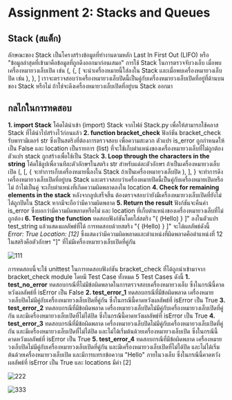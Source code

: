 # Assignment 2: Stacks and Queues

## Stack (สแต็ก)
ลักษณะของ Stack เป็นโครงสร้างข้อมูลที่ทำงานตามหลัก Last In First Out (LIFO) หรือ "ข้อมูลล่าสุดที่เข้ามาคือข้อมูลที่ถูกดึงออกมาก่อนเสมอ"
การใช้ Stack ในการตรวจจับวงเล็บ เมื่อพบเครื่องหมายวงเล็บเปิด เช่น (, {, [ จะนำเครื่องหมายนี้ใส่ลงใน Stack และเมื่อพบเครื่องหมายวงเล็บปิด เช่น ), }, ] เราจะตรวจสอบว่าเครื่องหมายวงเล็บปิดนี้เป็นคู่กับเครื่องหมายวงเล็บเปิดที่อยู่ที่ด้านบนของ Stack หรือไม่ ถ้าใช่จะดึงเครื่องหมายวงเล็บเปิดที่อยู่บน Stack ออกมา

## กลไกในการทดสอบ
**1. import Stack** โค้ดได้นำเข้า (import) Stack จากไฟล์ Stack.py เพื่อให้สามารถใช้คลาส Stack ที่ได้นำไปสร้างไว้ก่อนแล้ว
**2. function bracket_check** ฟังก์ชัน bracket_check รับพารามิเตอร์ str ซึ่งเป็นสตริงที่ต้องการตรวจสอบ เพื่อความสะดวก ตัวแปร is_error ถูกกำหนดให้เป็น False และ location เป็นรายการ (list) ที่จะใช้เก็บตำแหน่งของเครื่องหมายวงเล็บที่ไม่ถูกต้อง ตัวแปร stack ถูกสร้างเพื่อใช้เป็น Stack
**3. Loop through the characters in the string** โค้ดใช้ลูปเพื่อวนทีละตัวอักษรในสตริง str สำหรับแต่ละตัวอักษร
  ถ้าเป็นเครื่องหมายวงเล็บเปิด (, [, { จะทำการเก็บเครื่องหมายนี้ลงใน Stack
  ถ้าเป็นเครื่องหมายวงเล็บปิด ), ], } จะทำการดึงเครื่องหมายวงเล็บเปิดที่อยู่บน Stack และตรวจสอบว่าเครื่องหมายปิดนี้เป็นคู่กับเครื่องหมายเปิดหรือไม่ ถ้าไม่เป็นคู่ จะเก็บตำแหน่งที่เกิดความผิดพลาดลงใน location
**4. Check for remaining elements in the stack** หลังจากลูปเสร็จสิ้น ต้องตรวจสอบว่ายังมีเครื่องหมายวงเล็บเปิดที่ยังไม่ได้ถูกปิดใน Stack หากมีจะถือว่ามีความผิดพลาด
**5. Return the result** ฟังก์ชันจะคืนค่า is_error ซึ่งบอกว่ามีความผิดพลาดหรือไม่ และ location ที่เก็บตำแหน่งของเครื่องหมายวงเล็บที่ไม่ถูกต้อง
**6. Testing the function** ทดสอบฟังก์ชันโดยใส่สตริง "{ (Hello) } ]" ลงในตัวแปร test_string แล้วแสดงผลลัพธ์ที่ได้
การทดสอบด้วยสตริง "{ (Hello) } ]" จะได้ผลลัพธ์ดังนี้ 
*Error: True*
*Location:  [12]*
ซึ่งแสดงว่ามีความผิดพลาดและตำแหน่งที่ผิดพลาดคือตำแหน่งที่ 12 ในสตริงคือตัวอักษร "]" ที่ไม่มีเครื่องหมายวงเล็บเปิดที่คู่กัน

![111](https://github.com/srpp0717/Data-Structures/assets/148683906/b5ebb1bc-3c02-4a37-9fbd-8cbd66761226)

การทดสอบนี้จะใช้ unittest ในการทดสอบฟังก์ชัน bracket_check ที่ได้ถูกนำเข้ามาจาก bracket_check module โดยมี Test Case ทั้งหมด 5 Test Cases ดังนี้
**1. test_no_error** ทดสอบกรณีที่ไม่มีข้อผิดพลาดในการตรวจสอบเครื่องหมายวงเล็บ ซึ่งในกรณีนี้คาดหวังผลลัพธ์ที่ isError เป็น False
**2. test_error_1** ทดสอบกรณีที่มีข้อผิดพลาด เครื่องหมายวงเล็บปิดไม่มีคู่กับเครื่องหมายวงเล็บเปิดที่คู่กัน ซึ่งในกรณีนี้คาดหวังผลลัพธ์ที่ isError เป็น True
**3. test_error_2** ทดสอบกรณีที่มีข้อผิดพลาด เครื่องหมายวงเล็บปิดไม่มีคู่กับเครื่องหมายวงเล็บเปิดที่คู่กัน และมีเครื่องหมายวงเล็บเปิดที่ไม่ได้ปิด ซึ่งในกรณีนี้คาดหวังผลลัพธ์ที่ isError เป็น True
**4. test_error_3** ทดสอบกรณีที่มีข้อผิดพลาด เครื่องหมายวงเล็บปิดไม่มีคู่กับเครื่องหมายวงเล็บเปิดที่คู่กัน และมีเครื่องหมายวงเล็บเปิดที่ไม่ได้ปิด และไม่ได้เริ่มต้นด้วยเครื่องหมายวงเล็บเปิด ซึ่งในกรณีนี้คาดหวังผลลัพธ์ที่ isError เป็น True
**5. test_error_4** ทดสอบกรณีที่มีข้อผิดพลาด เครื่องหมายวงเล็บปิดไม่มีคู่กับเครื่องหมายวงเล็บเปิดที่คู่กัน และมีเครื่องหมายวงเล็บเปิดที่ไม่ได้ปิด และไม่ได้เริ่มต้นด้วยเครื่องหมายวงเล็บเปิด และมีการแทรกข้อความ "Hello" ภายในวงเล็บ ซึ่งในกรณีนี้คาดหวังผลลัพธ์ที่ isError เป็น True และ locations มีค่า [2]

![222](https://github.com/srpp0717/Data-Structures/assets/148683906/cd4506df-2a59-480c-a933-8214b2e59eca)

![333](https://github.com/srpp0717/Data-Structures/assets/148683906/29a69bde-31a2-4074-b28e-1515281dd949)
